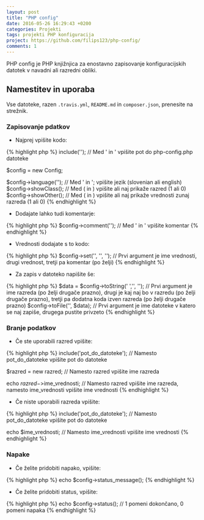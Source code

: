 ```yaml
---
layout: post
title: "PHP config"
date: 2016-05-26 16:29:43 +0200
categories: Projekti
tags: projekti PHP konfiguracija
project: https://github.com/filips123/php-config/
comments: 1
---
```


PHP config je PHP knjižnjica za enostavno zapisovanje konfiguracijskih datotek v navadni ali razredni obliki.

<!--more-->

## Namestitev in uporaba

Vse datoteke, razen `.travis.yml`, `README.md` in `composer.json`, prenesite na strežnik.

### Zapisovanje pdatkov

* Najprej vpišite kodo:

{% highlight php %}
include(''); // Med ' in ' vpišite pot do php-config.php datoteke

$config = new Config;

$config->language(''); // Med ' in '; vpišite jezik (slovenian ali english)
$config->showClass(); // Med ( in ) vpišite ali naj prikaže razred (1 ali 0)
$config->showOther(); // Med ( in ) vpišite ali naj prikaže vrednosti zunaj razreda (1 ali 0)
{% endhighlight %}

* Dodajate lahko tudi komentarje:

{% highlight php %}
$config->comment(''); // Med ' in ' vpišite komentar
{% endhighlight %}

* Vrednosti dodajate s to kodo:

{% highlight php %}
$config->set('', '', ''); // Prvi argument je ime vrednosti, drugi vrednost, tretji pa komentar (po želji)
{% endhighlight %}

* Za zapis v datoteko napišite še:

{% highlight php %}
$data = $config->toString(' ','', ''); // Prvi argument je ime razreda (po želji drugače prazno), drugi je kaj naj bo v razredu (po želji drugače prazno), tretji pa dodatna koda izven razreda (po želji drugače prazno)
$config->toFile('', $data); // Prvi argument je ime datoteke v katero se naj zapiše, drugega pustite privzeto
{% endhighlight %}

### Branje podatkov

* Če ste uporabili razred vpišite:

{% highlight php %}
include('pot_do_datoteke'); // Namesto pot_do_datoteke vpišite pot do datoteke

$razred = new razred; // Namesto razred vpišite ime razreda

echo $razred->$ime_vrednosti; // Namesto razred vpišite ime razreda, namesto ime_vrednosti vpišite ime vrednosti
{% endhighlight %}

* Če niste uporabili razreda vpišite:

{% highlight php %}
include('pot_do_datoteke'); // Namesto pot_do_datoteke vpišite pot do datoteke

echo $ime_vrednosti; // Namesto ime_vrednosti vpišite ime vrednosti
{% endhighlight %}

### Napake

* Če želite pridobiti napako, vpišite:

{% highlight php %}
echo $config->status_message();
{% endhighlight %}

* Če želite pridobiti status, vpišite:

{% highlight php %}
echo $config->status(); // 1 pomeni dokončano, 0 pomeni napaka
{% endhighlight %}
